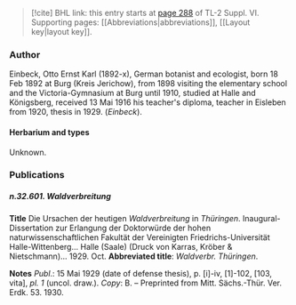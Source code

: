 > [!cite] BHL link: this entry starts at [page 288](https://www.biodiversitylibrary.org/item/103835#page/298/mode/1up) of TL-2 Suppl. VI.
> Supporting pages: [[Abbreviations|abbreviations]], [[Layout key|layout key]].

### Author

Einbeck, Otto Ernst Karl (1892-x), German botanist and ecologist, born 18 Feb 1892 at Burg (Kreis Jerichow), from 1898 visiting the elementary school and the Victoria-Gymnasium at Burg until 1910, studied at Halle and Königsberg, received 13 Mai 1916 his teacher's diploma, teacher in Eisleben from 1920, thesis in 1929. (*Einbeck*).

#### Herbarium and types

Unknown.

### Publications

##### n.32.601. Waldverbreitung

**Title**
Die Ursachen der heutigen *Waldverbreitung* in *Thüringen*. Inaugural-Dissertation zur Erlangung der Doktorwürde der hohen naturwissenschaftlichen Fakultät der Vereinigten Friedrichs-Universität Halle-Wittenberg... Halle (Saale) (Druck von Karras, Kröber & Nietschmann)... 1929. Oct.
**Abbreviated title**: *Waldverbr. Thüringen*.

**Notes**
*Publ*.: 15 Mai 1929 (date of defense thesis), p. \[i\]-iv, \[1\]-102, \[103, vita\], *pl. 1* (uncol. draw.).
*Copy*: B. – Preprinted from Mitt. Sächs.-Thür. Ver. Erdk. 53. 1930.

